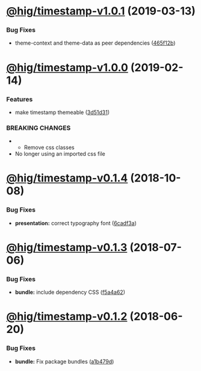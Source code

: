 # [@hig/timestamp-v1.0.1](https://github.com/Autodesk/hig/compare/@hig/timestamp@1.0.0...@hig/timestamp@1.0.1) (2019-03-13)


### Bug Fixes

* theme-context and theme-data as peer dependencies ([465f12b](https://github.com/Autodesk/hig/commit/465f12b))

# [@hig/timestamp-v1.0.0](https://github.com/Autodesk/hig/compare/@hig/timestamp@0.1.4...@hig/timestamp@1.0.0) (2019-02-14)


### Features

* make timestamp themeable ([3d51d31](https://github.com/Autodesk/hig/commit/3d51d31))


### BREAKING CHANGES

* * Remove css classes
* No longer using an imported css file

# [@hig/timestamp-v0.1.4](https://github.com/Autodesk/hig/compare/@hig/timestamp@0.1.3...@hig/timestamp@0.1.4) (2018-10-08)


### Bug Fixes

* **presentation:** correct typography font ([6cadf3a](https://github.com/Autodesk/hig/commit/6cadf3a))

<a name="@hig/timestamp-v0.1.3"></a>
# [@hig/timestamp-v0.1.3](https://github.com/Autodesk/hig/compare/@hig/timestamp@0.1.2...@hig/timestamp@0.1.3) (2018-07-06)


### Bug Fixes

* **bundle:** include dependency CSS ([f5a4a62](https://github.com/Autodesk/hig/commit/f5a4a62))

<a name="@hig/timestamp-v0.1.2"></a>
# [@hig/timestamp-v0.1.2](https://github.com/Autodesk/hig/compare/@hig/timestamp@0.1.1...@hig/timestamp@0.1.2) (2018-06-20)


### Bug Fixes

* **bundle:** Fix package bundles ([a1b479d](https://github.com/Autodesk/hig/commit/a1b479d))
